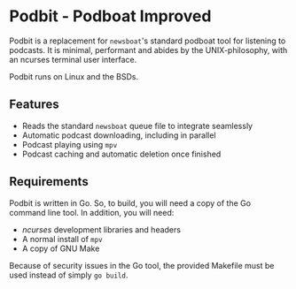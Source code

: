 # Podbit - **Podboat Improved**

Podbit is a replacement for ``newsboat``'s standard podboat tool for listening to podcasts. It is minimal, performant and abides by the UNIX-philosophy, with an ncurses terminal user interface.

Podbit runs on Linux and the BSDs.

## Features

* Reads the standard ``newsboat`` queue file to integrate seamlessly
* Automatic podcast downloading, including in parallel
* Podcast playing using ``mpv``
* Podcast caching and automatic deletion once finished

## Requirements

Podbit is written in Go. So, to build, you will need a copy of the Go command line tool. In addition, you will need:

* *ncurses* development libraries and headers
* A normal install of ``mpv``
* A copy of GNU Make

Because of security issues in the Go tool, the provided Makefile must be used instead of simply ``go build``.
